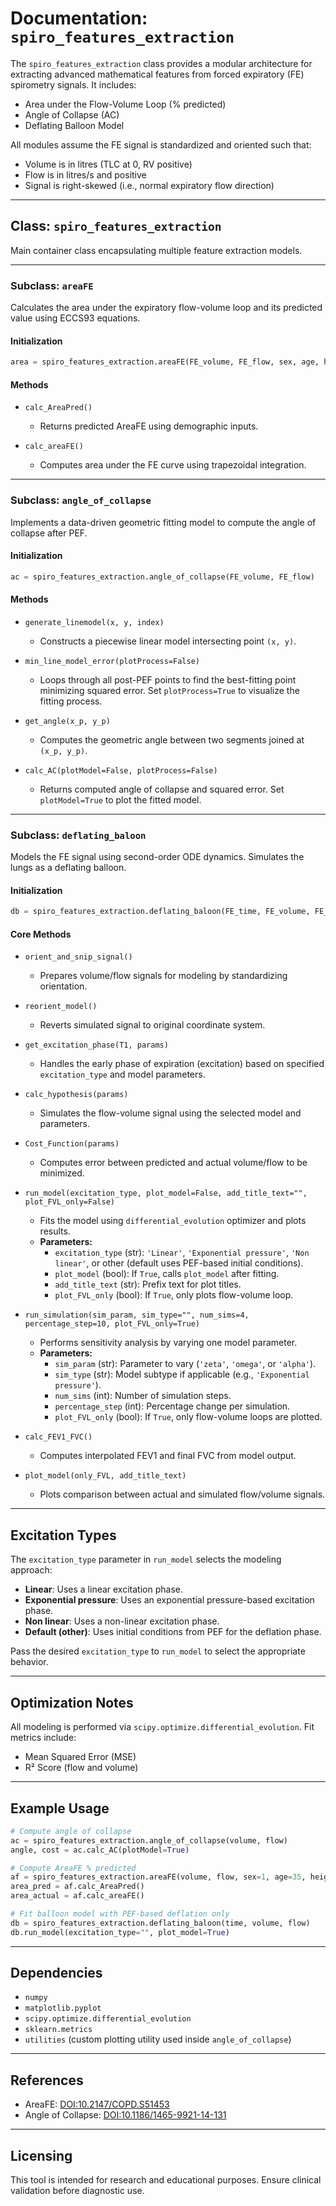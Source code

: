 # Documentation: `spiro_features_extraction`

The `spiro_features_extraction` class provides a modular architecture for extracting advanced mathematical features from forced expiratory (FE) spirometry signals. It includes:

* Area under the Flow-Volume Loop (% predicted)
* Angle of Collapse (AC)
* Deflating Balloon Model

All modules assume the FE signal is standardized and oriented such that:

* Volume is in litres (TLC at 0, RV positive)
* Flow is in litres/s and positive
* Signal is right-skewed (i.e., normal expiratory flow direction)

---

## Class: `spiro_features_extraction`

Main container class encapsulating multiple feature extraction models.

---

### Subclass: `areaFE`

Calculates the area under the expiratory flow-volume loop and its predicted value using ECCS93 equations.

#### Initialization

```python
area = spiro_features_extraction.areaFE(FE_volume, FE_flow, sex, age, height)
```

#### Methods

* `calc_AreaPred()`
  * Returns predicted AreaFE using demographic inputs.

* `calc_areaFE()`
  * Computes area under the FE curve using trapezoidal integration.

---

### Subclass: `angle_of_collapse`

Implements a data-driven geometric fitting model to compute the angle of collapse after PEF.

#### Initialization

```python
ac = spiro_features_extraction.angle_of_collapse(FE_volume, FE_flow)
```

#### Methods

* `generate_linemodel(x, y, index)`
  * Constructs a piecewise linear model intersecting point `(x, y)`.

* `min_line_model_error(plotProcess=False)`
  * Loops through all post-PEF points to find the best-fitting point minimizing squared error. Set `plotProcess=True` to visualize the fitting process.

* `get_angle(x_p, y_p)`
  * Computes the geometric angle between two segments joined at `(x_p, y_p)`.

* `calc_AC(plotModel=False, plotProcess=False)`
  * Returns computed angle of collapse and squared error. Set `plotModel=True` to plot the fitted model.

---

### Subclass: `deflating_baloon`

Models the FE signal using second-order ODE dynamics. Simulates the lungs as a deflating balloon.

#### Initialization

```python
db = spiro_features_extraction.deflating_baloon(FE_time, FE_volume, FE_flow)
```

#### Core Methods

* `orient_and_snip_signal()`
  * Prepares volume/flow signals for modeling by standardizing orientation.

* `reorient_model()`
  * Reverts simulated signal to original coordinate system.

* `get_excitation_phase(T1, params)`
  * Handles the early phase of expiration (excitation) based on specified `excitation_type` and model parameters.

* `calc_hypothesis(params)`
  * Simulates the flow-volume signal using the selected model and parameters.

* `Cost_Function(params)`
  * Computes error between predicted and actual volume/flow to be minimized.

* `run_model(excitation_type, plot_model=False, add_title_text="", plot_FVL_only=False)`
  * Fits the model using `differential_evolution` optimizer and plots results.  
  * **Parameters:**
    * `excitation_type` (str): `'Linear'`, `'Exponential pressure'`, `'Non linear'`, or other (default uses PEF-based initial conditions).
    * `plot_model` (bool): If `True`, calls `plot_model` after fitting.
    * `add_title_text` (str): Prefix text for plot titles.
    * `plot_FVL_only` (bool): If `True`, only plots flow-volume loop.

* `run_simulation(sim_param, sim_type="", num_sims=4, percentage_step=10, plot_FVL_only=True)`
  * Performs sensitivity analysis by varying one model parameter.  
  * **Parameters:**
    * `sim_param` (str): Parameter to vary (`'zeta'`, `'omega'`, or `'alpha'`).
    * `sim_type` (str): Model subtype if applicable (e.g., `'Exponential pressure'`).
    * `num_sims` (int): Number of simulation steps.
    * `percentage_step` (int): Percentage change per simulation.
    * `plot_FVL_only` (bool): If `True`, only flow-volume loops are plotted.

* `calc_FEV1_FVC()`
  * Computes interpolated FEV1 and final FVC from model output.

* `plot_model(only_FVL, add_title_text)`
  * Plots comparison between actual and simulated flow/volume signals.

---

## Excitation Types

The `excitation_type` parameter in `run_model` selects the modeling approach:

* **Linear**: Uses a linear excitation phase.
* **Exponential pressure**: Uses an exponential pressure-based excitation phase.
* **Non linear**: Uses a non-linear excitation phase.
* **Default (other)**: Uses initial conditions from PEF for the deflation phase.

Pass the desired `excitation_type` to `run_model` to select the appropriate behavior.

---

## Optimization Notes

All modeling is performed via `scipy.optimize.differential_evolution`. Fit metrics include:

* Mean Squared Error (MSE)
* R² Score (flow and volume)

---

## Example Usage

```python
# Compute angle of collapse
ac = spiro_features_extraction.angle_of_collapse(volume, flow)
angle, cost = ac.calc_AC(plotModel=True)

# Compute AreaFE % predicted
af = spiro_features_extraction.areaFE(volume, flow, sex=1, age=35, height=170)
area_pred = af.calc_AreaPred()
area_actual = af.calc_areaFE()

# Fit balloon model with PEF-based deflation only
db = spiro_features_extraction.deflating_baloon(time, volume, flow)
db.run_model(excitation_type="", plot_model=True)
```

---

## Dependencies

* `numpy`
* `matplotlib.pyplot`
* `scipy.optimize.differential_evolution`
* `sklearn.metrics`
* `utilities` (custom plotting utility used inside `angle_of_collapse`)

---

## References

* AreaFE: [DOI:10.2147/COPD.S51453](https://www.dovepress.com/area-under-the-forced-expiratory-flow-volume-loop-in-spirometry-indica-peer-reviewed-fulltext-article-COPD)
* Angle of Collapse: [DOI:10.1186/1465-9921-14-131](https://respiratory-research.biomedcentral.com/articles/10.1186/1465-9921-14-131)

---

## Licensing

This tool is intended for research and educational purposes. Ensure clinical validation before diagnostic use.
